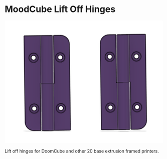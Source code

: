 # MoodCube Lift Off Hinges

![](Images/lift_off_hinges.png)

 Lift off hinges for DoomCube and other 20 base extrusion framed printers.
